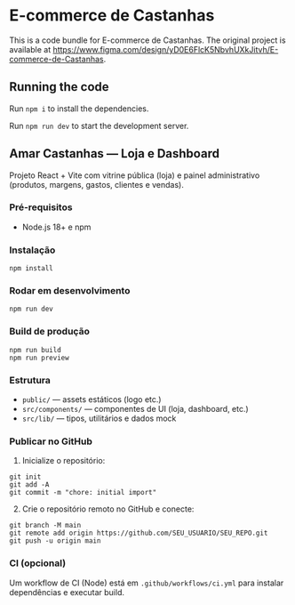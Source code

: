 
  # E-commerce de Castanhas

  This is a code bundle for E-commerce de Castanhas. The original project is available at https://www.figma.com/design/yD0E6FlcK5NbvhUXkJitvh/E-commerce-de-Castanhas.

  ## Running the code

  Run `npm i` to install the dependencies.

  Run `npm run dev` to start the development server.
  
## Amar Castanhas — Loja e Dashboard

Projeto React + Vite com vitrine pública (loja) e painel administrativo (produtos, margens, gastos, clientes e vendas).

### Pré‑requisitos
- Node.js 18+ e npm

### Instalação
```
npm install
```

### Rodar em desenvolvimento
```
npm run dev
```

### Build de produção
```
npm run build
npm run preview
```

### Estrutura
- `public/` — assets estáticos (logo etc.)
- `src/components/` — componentes de UI (loja, dashboard, etc.)
- `src/lib/` — tipos, utilitários e dados mock

### Publicar no GitHub
1. Inicialize o repositório:
```
git init
git add -A
git commit -m "chore: initial import"
```
2. Crie o repositório remoto no GitHub e conecte:
```
git branch -M main
git remote add origin https://github.com/SEU_USUARIO/SEU_REPO.git
git push -u origin main
```

### CI (opcional)
Um workflow de CI (Node) está em `.github/workflows/ci.yml` para instalar dependências e executar build.
